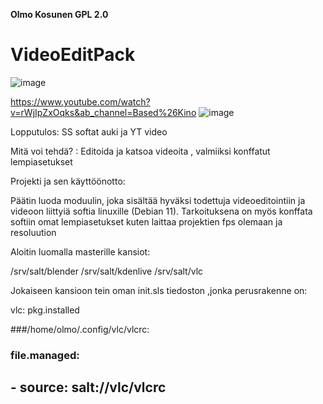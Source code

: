**Olmo Kosunen GPL 2.0**

# VideoEditPack
![image](https://user-images.githubusercontent.com/60943507/168652154-854af248-07e2-4f1e-9176-a723c4498be2.png)

https://www.youtube.com/watch?v=rWjIpZxOqks&ab_channel=Based%26Kino
                    ![image](https://user-images.githubusercontent.com/60943507/168652555-17a99538-08c6-403e-914a-92b55b75d220.png)



Lopputulos: SS softat auki ja YT video

Mitä voi tehdä? : Editoida ja katsoa videoita , valmiiksi konffatut lempiasetukset

Projekti ja sen käyttöönotto:

Päätin luoda moduulin, joka sisältää hyväksi todettuja videoeditointiin ja videoon liittyiä softia linuxille (Debian 11). Tarkoituksena on myös konffata softiin omat lempiasetukset kuten laittaa projektien fps olemaan ja resoluution 

Aloitin luomalla masterille kansiot:

  /srv/salt/blender
  /srv/salt/kdenlive
  /srv/salt/vlc
 
Jokaiseen kansioon tein oman init.sls tiedoston ,jonka perusrakenne on:

  vlc:
  pkg.installed

###/home/olmo/.config/vlc/vlcrc:
###  file.managed:
##    - source: salt://vlc/vlcrc


  

